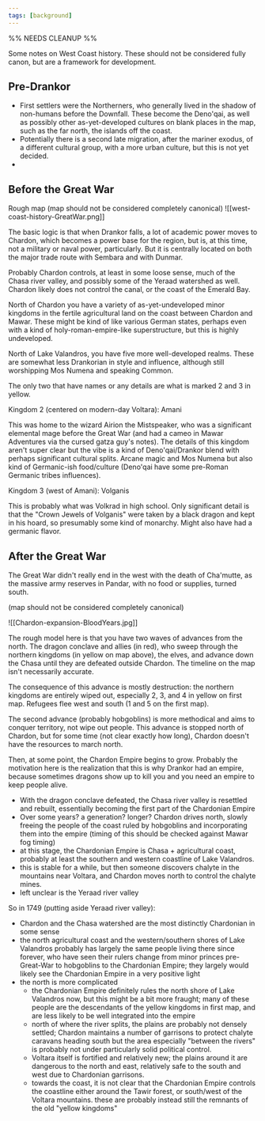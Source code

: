 ```yaml
---
tags: [background]
---
```


%% NEEDS CLEANUP %%

Some notes on West Coast history. These should not be considered fully canon, but are a framework for development.

## Pre-Drankor

- First settlers were the Northerners, who generally lived in the shadow of non-humans before the Downfall. These become the Deno'qai, as well as possibly other as-yet-developed cultures on blank places in the map, such as the far north, the islands off the coast. 
- Potentially there is a second late migration, after the mariner exodus, of a different cultural group, with a more urban culture, but this is not yet decided.
- 

## Before the Great War

Rough map (map should not be considered completely canonical)
![[west-coast-history-GreatWar.png]]

The basic logic is that when Drankor falls, a lot of academic power moves to Chardon, which becomes a power base for the region, but is, at this time, not a military or naval power, particularly. But it is centrally located on both the major trade route with Sembara and with Dunmar. 

Probably Chardon controls, at least in some loose sense, much of the Chasa river valley, and possibly some of the Yeraad watershed as well. Chardon likely does not control the canal, or the coast of the Emerald Bay. 

North of Chardon you have a variety of as-yet-undeveloped minor kingdoms in the fertile agricultural land on the coast between Chardon and Mawar. These might be kind of like various German states, perhaps even with a kind of holy-roman-empire-like superstructure, but this is highly undeveloped. 

North of Lake Valandros, you have five more well-developed realms. These are somewhat less Drankorian in style and influence, although still worshipping Mos Numena and speaking Common. 

The only two that have names or any details are what is marked 2 and 3 in yellow.

Kingdom 2 (centered on modern-day Voltara): Amani

This was home to the wizard Airion the Mistspeaker, who was a significant elemental mage before the Great War (and had a cameo in Mawar Adventures via the cursed gatza guy's notes). The details of this kingdom aren't super clear but the vibe is a kind of Deno'qai/Drankor blend with perhaps significant cultural splits. Arcane magic and Mos Numena but also kind of Germanic-ish food/culture (Deno'qai have some pre-Roman Germanic tribes influences).

Kingdom 3 (west of Amani): Volganis

This is probably what was Volkrad in high school. Only significant detail is that the "Crown Jewels of Volganis" were taken by a black dragon and kept in his hoard, so presumably some kind of monarchy. Might also have had a germanic flavor. 

## After the Great War

The Great War didn't really end in the west with the death of Cha'mutte, as the massive army reserves in Pandar, with no food or supplies, turned south. 

(map should not be considered completely canonical)

![[Chardon-expansion-BloodYears.jpg]]

The rough model here is that you have two waves of advances from the north. The dragon conclave and allies (in red), who sweep through the northern kingdoms (in yellow on map above), the elves, and advance down the Chasa until they are defeated outside Chardon. The timeline on the map isn't necessarily accurate. 

The consequence of this advance is mostly destruction: the northern kingdoms are entirely wiped out, especially 2, 3, and 4 in yellow on first map. Refugees flee west and south (1 and 5 on the first map).

The second advance (probably hobgoblins) is more methodical and aims to conquer territory, not wipe out people. This advance is stopped north of Chardon, but for some time (not clear exactly how long), Chardon doesn't have the resources to march north. 

Then, at some point, the Chardon Empire begins to grow. Probably the motivation here is the realization that this is why Drankor had an empire, because sometimes dragons show up to kill you and you need an empire to keep people alive. 
- With the dragon conclave defeated, the Chasa river valley is resettled and rebuilt, essentially becoming the first part of the Chardonian Empire
- Over some years? a generation? longer? Chardon drives north, slowly freeing the people of the coast ruled by hobgoblins and incorporating them into the empire (timing of this should be checked against Mawar fog timing)
- at this stage, the Chardonian Empire is Chasa + agricultural coast, probably at least the southern and western coastline of Lake Valandros.
- this is stable for a while, but then someone discovers chalyte in the mountains near Voltara, and Chardon moves north to control the chalyte mines. 
- left unclear is the Yeraad river valley

So in 1749 (putting aside Yeraad river valley):
- Chardon and the Chasa watershed are the most distinctly Chardonian in some sense
- the north agricultural coast and the western/southern shores of Lake Valandros probably has largely the same people living there since forever, who have seen their rulers change from minor princes pre-Great-War to hobgoblins to the Chardonian Empire; they largely would likely see the Chardonian Empire in a very positive light
- the north is more complicated
	- the Chardonian Empire definitely rules the north shore of Lake Valandros now, but this might be a bit more fraught; many of these people are the descendants of the yellow kingdoms in first map, and are less likely to be well integrated into the empire
	- north of where the river splits, the plains are probably not densely settled; Chardon maintains a number of garrisons to protect chalyte caravans heading south but the area especially "between the rivers" is probably not under particularly solid political control.
	- Voltara itself is fortified and relatively new; the plains around it are dangerous to the north and east, relatively safe to the south and west due to Chardonian garrisons. 
	- towards the coast, it is not clear that the Chardonian Empire controls the coastline either around the Tawir forest, or south/west of the Voltara mountains. these are probably instead still the remnants of the old "yellow kingdoms"
